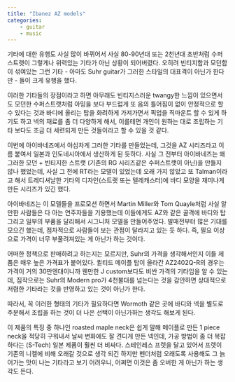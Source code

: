 ```yaml
---
title: "Ibanez AZ models"
categories:
    - guitar
    - music
---
```


기타에 대한 유행도 사실 많이 바뀌어서 사실 80-90년대 또는 2천년대 초반처럼 수퍼스트랫이 그렇게나 위력있는 기타가 아닌 상황이 되어버렸다. 오히려 빈티지함과 모던함이 섞여있는 그런 기타 - 아마도 Suhr guitar가 그러한 스타일의 대표격이 아닌가 한다만 - 들이 크게 유행을 했다.

이러한 기타들의 장점이라고 하면 아무래도 빈티지스러운 twangy한 느낌이 있으면서도 모던한 수퍼스트랫처럼 아밍을 보다 부드럽게 또 음의 틀어짐이 없이 안정적으로 할 수 있다는 것과 바디에 올리는 탑을 화려하게 가져가면서 픽업을 직마운트 할 수 있게 하기도 하고 넥의 재료를 좀 더 다양하게 해서, 이를테면 개인이 원하는 대로 조립하는 기타 보다도 조금 더 세련되게 만든 것들이라고 할 수 있을 것 같다. 

이번에 아이바네즈에서 야심차게 그러한 기타를 만들었는데, 그것을 AZ 시리즈라고 이름 붙여서 일본과 인도네시아에서 생산하게 된 듯하다. 사실 그 전부터 아이바네즈는 왜 그러한 모던 + 빈티지한 스트랫 (기존의 RG 시리즈같은 수퍼스트랫이 아닌)을 만들지 않나 했었는데, 사실 그 전에 RT라는 모델이 있었는데 오래 가지 않았고 또 Talman이라고 해서 트레디셔날한 기타의 디자인(스트랫 또는 텔레캐스터)에 바디 모양을 재미나게 만든 시리즈가 있긴 했다. 

아이바네즈는 이 모델들을 프로모션 하면서 Martin Miller와 Tom Quayle처럼 사실 알만한 사람들은 다 아는 연주자들을 기용했는데 이들에게도 AZ와 같은 골격에 바디와 탑 그리고 일부의 부품을 달리해서 시그니처 모델을 만들어주었다. 발매전부터 많은 기대를 모으긴 했는데, 점차적으로 사람들이 보는 관점이 달라지고 있는 듯 하다. 즉, 필요 이상으로 가격이 너무 부풀려져있는 게 아닌가 하는 것이다.

어떠한 정책으로 판매하려고 하는지는 모르지만, Suhr의 가격을 생각해서인지 이들 제품은 매우 높은 가격표가 붙어있다. 퀼티드 메이플 탑이 올라간 AZ2402Q-R의 경우는 가격이 거의 30만엔대이니까 웬만한 J custom보다도 비싼 가격의 기타임을 알 수 있는데, 짐작으로는 Suhr의 Modern pro가 4천불대를 넘는다는 것을 감안하면 상대적으로 저렴한 기타라는 것을 반영하고 있는 것이 아닌가 한다.

따라서, 꼭 이러한 형태의 기타가 필요하다면 Wormoth 같은 곳에 바디와 넥을 별도로 주문해서 조립을 하는 것이 더 나은 선택이 아닌가하는 생각도 해보게 된다.

이 제품의 특징 중 하나인 roasted maple neck은 쉽게 말해 메이플로 만든 1 piece neck을 적당히 구워내서 날씨 변화에도 잘 견디게 만든 넥인데, 가공 방법이 좀 더 복잡하다는 (S-Tech) 일본 제품이 훨씬 더 비싸다. 스테인레스 프렛을 달고 있어서 프렛이 기존의 니켈에 비해 오래갈 것으로 생각 되긴 하지만 펜더처럼 오래도록 사용해도 그 늙어가는 맛이 나는 기타라고 보기 어려우니, 어쩌면 이것은 좀 오버한 게 아닌가 하는 생각도 든다.

